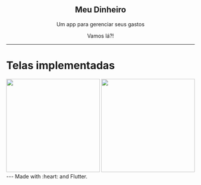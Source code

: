 <p align="center">
 <h2 align="center">Meu Dinheiro</h2>
 <p align="center">Um app para gerenciar seus gastos


</p>
<p align="center">Vamos lá?!

---

# Telas implementadas


<img src="https://user-images.githubusercontent.com/37156004/145742086-b78a0532-9924-4f2e-a600-db2431de9e1c.gif" width="250"/>
  <img src="https://user-images.githubusercontent.com/37156004/145741734-6e82cdc5-dbf5-4e10-a4c8-4c905bd13a87.gif" width="250"/>
---
Made with :heart: and Flutter.
